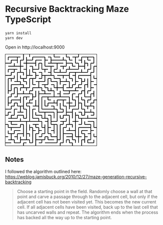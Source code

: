 # Recursive Backtracking Maze TypeScript

```
yarn install
yarn dev
```

Open in http://localhost:9000

![Maze](maze.png)

## Notes

I followed the algorithm outlined here: https://weblog.jamisbuck.org/2010/12/27/maze-generation-recursive-backtracking

> Choose a starting point in the field.
> Randomly choose a wall at that point and carve a passage through to the adjacent cell, but only if the adjacent cell has not been visited yet. This becomes the new current cell.
> If all adjacent cells have been visited, back up to the last cell that has uncarved walls and repeat.
> The algorithm ends when the process has backed all the way up to the starting point.